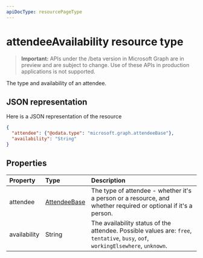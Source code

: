```yaml
---
apiDocType: resourcePageType
---
```

# attendeeAvailability resource type

> **Important:** APIs under the /beta version in Microsoft Graph are in preview and are subject to change. Use of these APIs in production applications is not supported.

The type and availability of an attendee.

## JSON representation

Here is a JSON representation of the resource

<!-- {
  "blockType": "resource",
  "optionalProperties": [

  ],
  "@odata.type": "microsoft.graph.attendeeAvailability"
}-->

```json
{
  "attendee": {"@odata.type": "microsoft.graph.attendeeBase"},
  "availability": "String"
}

```
## Properties
| Property	   | Type	|Description|
|:---------------|:--------|:----------|
|attendee|[AttendeeBase](attendeebase.md)|The type of attendee - whether it's a person or a resource, and whether required or optional if it's a person.|
|availability|String| The availability status of the attendee. Possible values are: `free`, `tentative`, `busy`, `oof`, `workingElsewhere`, `unknown`.|

<!-- uuid: 8fcb5dbc-d5aa-4681-8e31-b001d5168d79
2015-10-25 14:57:30 UTC -->
<!-- {
  "type": "#page.annotation",
  "description": "attendeeAvailability resource",
  "keywords": "",
  "section": "documentation",
  "tocPath": ""
}-->